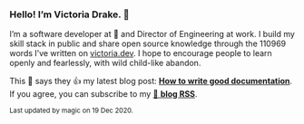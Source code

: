 ### Hello! I’m Victoria Drake. 👋

I’m a software developer at 💜 and Director of Engineering at work. I build my skill stack in public and share open source knowledge through the 110969 words I’ve written on [victoria.dev](https://victoria.dev). I hope to encourage people to learn openly and fearlessly, with wild child-like abandon.

This 🍝 says they 👍 my latest blog post: **[How to write good documentation](https://victoria.dev/blog/how-to-write-good-documentation/)**. If you agree, you can subscribe to my [📡 **blog RSS**](https://victoria.dev/index.xml).

<sub>Last updated by magic on 19 Dec 2020.</sub>
